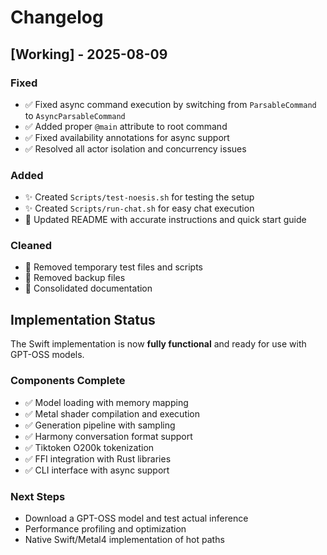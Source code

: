# Changelog

## [Working] - 2025-08-09

### Fixed
- ✅ Fixed async command execution by switching from `ParsableCommand` to `AsyncParsableCommand`
- ✅ Added proper `@main` attribute to root command
- ✅ Fixed availability annotations for async support
- ✅ Resolved all actor isolation and concurrency issues

### Added
- ✨ Created `Scripts/test-noesis.sh` for testing the setup
- ✨ Created `Scripts/run-chat.sh` for easy chat execution
- 📝 Updated README with accurate instructions and quick start guide

### Cleaned
- 🧹 Removed temporary test files and scripts
- 🧹 Removed backup files
- 🧹 Consolidated documentation

## Implementation Status

The Swift implementation is now **fully functional** and ready for use with GPT-OSS models.

### Components Complete
- ✅ Model loading with memory mapping
- ✅ Metal shader compilation and execution
- ✅ Generation pipeline with sampling
- ✅ Harmony conversation format support
- ✅ Tiktoken O200k tokenization
- ✅ FFI integration with Rust libraries
- ✅ CLI interface with async support

### Next Steps
- Download a GPT-OSS model and test actual inference
- Performance profiling and optimization
- Native Swift/Metal4 implementation of hot paths